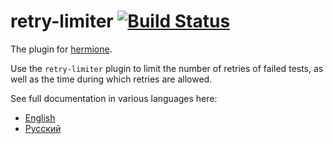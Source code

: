 # retry-limiter [![Build Status](https://travis-ci.org/gemini-testing/retry-limiter.svg?branch=master)](https://travis-ci.org/gemini-testing/retry-limiter)

The plugin for [hermione](https://github.com/gemini-testing/hermione).

Use the `retry-limiter` plugin to limit the number of retries of failed tests, as well as the time during which retries are allowed.

See full documentation in various languages here:
* [English](./docs/en/retry-limiter.md)
* [Русский](./docs/ru/retry-limiter.md)
